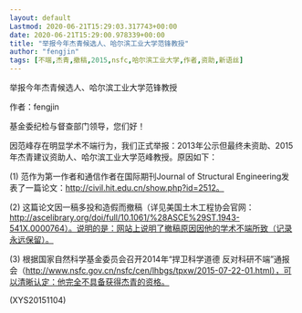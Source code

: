 ```yaml
---
layout: default
Lastmod: 2020-06-21T15:29:03.317743+00:00
date: 2020-06-21T15:29:00.978339+00:00
title: "举报今年杰青候选人、哈尔滨工业大学范锋教授"
author: "fengjin"
tags: [不端,杰青,撤稿,2015,nsfc,哈尔滨工业大学,作者,资助,新语丝]
---
```


举报今年杰青候选人、哈尔滨工业大学范锋教授

作者：fengjin

基金委纪检与督查部门领导，您们好！

因范峰存在明显学术不端行为，我们正式举报：2013年公示但最终未资助、2015年杰青建议资助人、哈尔滨工业大学范峰教授。原因如下：

(1) 范作为第一作者和通信作者在国际期刊Journal of Structural Engineering发表了一篇论文：http://civil.hit.edu.cn/show.php?id=2512。

(2) 这篇论文因一稿多投和造假而撤稿（详见美国土木工程协会官网：http://ascelibrary.org/doi/full/10.1061/%28ASCE%29ST.1943-541X.0000764）。说明的是：网站上说明了撤稿原因因他的学术不端所致（记录永远保留）。

(3) 根据国家自然科学基金委员会召开2014年“捍卫科学道德 反对科研不端”通报会（http://www.nsfc.gov.cn/nsfc/cen/lhbgs/tpxw/2015-07-22-01.html），可以清晰认定：他完全不具备获得杰青的资格。

(XYS20151104)

